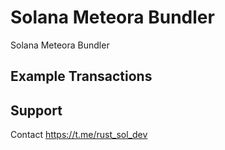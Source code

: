 # Solana Meteora Bundler
Solana Meteora Bundler

## Example Transactions

## Support
Contact https://t.me/rust_sol_dev
